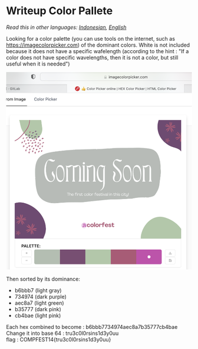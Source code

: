 # Writeup **Color Pallete**
*Read this in other languages: [Indonesian](README.md), [English](README.en.md)*

Looking for a color palette (you can use tools on the internet, such as https://imagecolorpicker.com) of the dominant colors. White is not included because it does not have a specific wafelength (according to the hint : "If a color does not have specific wavelengths, then it is not a color, but still useful when it is needed")

![Screenshot](screenshot.png)

Then sorted by its dominance:

* b6bbb7 (light gray)
* 734974 (dark purple)
* aec8a7 (light green)
* b35777 (dark pink)
* cb4bae (light pink)

Each hex combined to become : b6bbb7734974aec8a7b35777cb4bae <br />
Change it into base 64 : tru3c0l0rsins1d3y0uu<br />
flag : COMPFEST14{tru3c0l0rsins1d3y0uu}